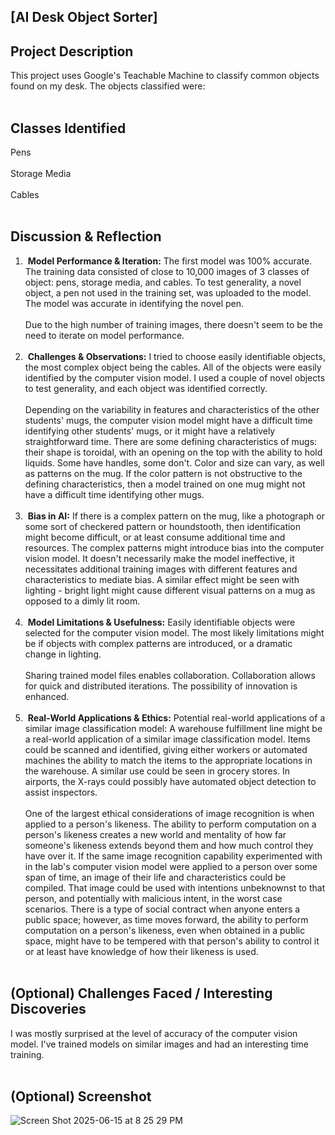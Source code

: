 ## [AI Desk Object Sorter]

## Project Description
This project uses Google's Teachable Machine to classify common objects found on my desk. The objects classified were:
<br><br>
## Classes Identified
Pens
<br><br>Storage Media
<br><br>Cables
<br><br>
## Discussion & Reflection
1.  **Model Performance & Iteration:**
The first model was 100% accurate. The training data consisted of close to 10,000 images of 3 classes of object: pens, storage media, and cables. To test generality, a novel object, a pen not used in the training set, was uploaded to the model. The model was accurate in identifying the novel pen.
<br><br>Due to the high number of training images, there doesn't seem to be the need to iterate on model performance.
<br><br>
2.  **Challenges & Observations:**
I tried to choose easily identifiable objects, the most complex object being the cables. All of the objects were easily identified by the computer vision model. I used a couple of novel objects to test generality, and each object was identified correctly. 
<br><br>Depending on the variability in features and characteristics of the other students' mugs, the computer vision model might have a difficult time identifying other students' mugs, or it might have a relatively straightforward time. There are some defining characteristics of mugs: their shape is toroidal, with an opening on the top with the ability to hold liquids. Some have handles, some don't. Color and size can vary, as well as patterns on the mug. If the color pattern is not obstructive to the defining characteristics, then a model trained on one mug might not have a difficult time identifying other mugs. 
<br><br>
3.  **Bias in AI:**
If there is a complex pattern on the mug, like a photograph or some sort of checkered pattern or houndstooth, then identification might become difficult, or at least consume additional time and resources. The complex patterns might introduce bias into the computer vision model. It doesn't necessarily make the model ineffective, it necessitates additional training images with different features and characteristics to mediate bias. A similar effect might be seen with lighting - bright light might cause different visual patterns on a mug as opposed to a dimly lit room.
<br><br>
4.  **Model Limitations & Usefulness:**
Easily identifiable objects were selected for the computer vision model. The most likely limitations might be if objects with complex patterns are introduced, or a dramatic change in lighting.
<br><br>Sharing trained model files enables collaboration. Collaboration allows for quick and distributed iterations. The possibility of innovation is enhanced.
<br><br>
5.  **Real-World Applications & Ethics:**
Potential real-world applications of a similar image classification model:
A warehouse fulfillment line might be a real-world application of a similar image classification model. Items could be scanned and identified, giving either workers or automated machines the ability to match the items to the appropriate locations in the warehouse. A similar use could be seen in grocery stores. In airports, the X-rays could possibly have automated object detection to assist inspectors.
<br><br>One of the largest ethical considerations of image recognition is when applied to a person's likeness. The ability to perform computation on a person's likeness creates a new world and mentality of how far someone's likeness extends beyond them and how much control they have over it. If the same image recognition capability experimented with in the lab's computer vision model were applied to a person over some span of time, an image of their life and characteristics could be compiled. That image could be used with intentions unbeknownst to that person, and potentially with malicious intent, in the worst case scenarios. There is a type of social contract when anyone enters a public space; however, as time moves forward, the ability to perform computation on a person's likeness, even when obtained in a public space, might have to be tempered with that person's ability to control it or at least have knowledge of how their likeness is used.
<br><br>
## (Optional) Challenges Faced / Interesting Discoveries
I was mostly surprised at the level of accuracy of the computer vision model. I've trained models on similar images and had an interesting time training.
<br><br>
## (Optional) Screenshot
![Screen Shot 2025-06-15 at 8 25 29 PM](https://github.com/user-attachments/assets/cb850a0a-17c1-4cb0-8c18-5366c57bd9a4)
<br><br>
